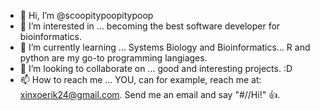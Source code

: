 - 👋 Hi, I’m @scoopitypoopitypoop
- 👀 I’m interested in ... becoming the best software developer for bioinformatics.
- 🌱 I’m currently learning ... Systems Biology and Bioinformatics... R and python are my go-to programming langiages. 
- 💞️ I’m looking to collaborate on ... good and interesting projects. :D
- 📫 How to reach me ... YOU, can for example, reach me at: xinxoerik24@gmail.com. Send me an email and say "#//Hi!" 👍.

<!---
scoopitypoopitypoop/scoopitypoopitypoop is a ✨ special ✨ repository because its `README.md` (this file) appears on your GitHub profile.
You can click the Preview link to take a look at your changes.
--->
